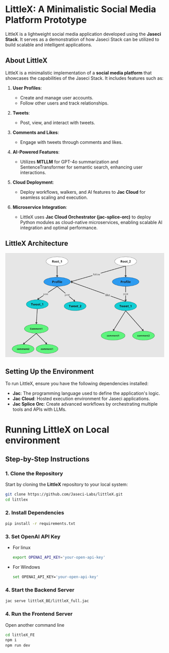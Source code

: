 # LittleX: A Minimalistic Social Media Platform Prototype

LittleX is a lightweight social media application developed using the **Jaseci Stack**. It serves as a demonstration of how Jaseci Stack can be utilized to build scalable and intelligent applications.

## **About LittleX**

LittleX is a minimalistic implementation of a **social media platform** that showcases the capabilities of the Jaseci Stack. It includes features such as:

1. **User Profiles**:
   - Create and manage user accounts.
   - Follow other users and track relationships.

2. **Tweets**:
   - Post, view, and interact with tweets.

3. **Comments and Likes**:
   - Engage with tweets through comments and likes.

4. **AI-Powered Features**:
   - Utilizes **MTLLM** for GPT-4o summarization and SentenceTransformer for semantic search, enhancing user interactions.

5. **Cloud Deployment**:
   - Deploy workflows, walkers, and AI features to **Jac Cloud** for seamless scaling and execution.

6. **Microservice Integration**:
   - LittleX uses **Jac Cloud Orchestrator (jac-splice-orc)** to deploy Python modules as cloud-native microservices, enabling scalable AI integration and optimal performance.

## **LittleX Architecture**

![Architecture](Documentation/images/Architecture.png)

## **Setting Up the Environment**

To run LittleX, ensure you have the following dependencies installed:

- **Jac**: The programming language used to define the application's logic.
- **Jac Cloud**: Hosted execution environment for Jaseci applications.
- **Jac Splice Orc**: Create advanced workflows by orchestrating multiple tools and APIs with LLMs.

# Running LittleX on Local environment

## **Step-by-Step Instructions**

### 1. Clone the Repository

Start by cloning the **LittleX** repository to your local system:

```bash
git clone https://github.com/Jaseci-Labs/littleX.git
cd littlex
```
### 2. Install Dependencies
```bash
pip install -r requirements.txt
```
### 3. Set OpenAI API Key

- For linux
   ```bash
   export OPENAI_API_KEY='your-open-api-key'
   ```
- For Windows
   ```bash
   set OPENAI_API_KEY='your-open-api-key'
   ```

### 4. Start the Backend Server
```bash
jac serve littleX_BE/littleX_full.jac
```
### 4. Run the Frontend Server
Open another command line
```bash
cd littleX_FE
npm i
npm run dev
```



